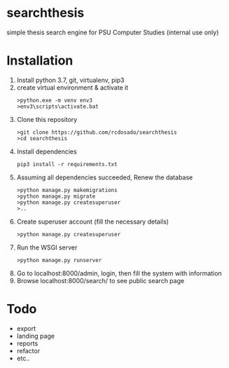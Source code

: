 # searchthesis
simple thesis search engine for PSU Computer Studies (internal use only)

# Installation

1. Install python 3.7, git, virtualenv, pip3 
2. create virtual environment & activate it
	```batch
	>python.exe -m venv env3
	>env3\scripts\activate.bat
	```
3. Clone this repository
	```batch
	>git clone https://github.com/rcdosado/searchthesis
	>cd searchthesis
	```
4.  Install dependencies
	```batch
	pip3 install -r requirements.txt
	```
5.  Assuming all dependencies succeeded, Renew the database 
	```batch
	>python manage.py makemigrations
	>python manage.py migrate
	>python manage.py createsuperuser
	>..
	```
6.  Create superuser account (fill the necessary details)
	```batch	
	>python manage.py createsuperuser	
	```
7.  Run the WSGI server
	```batch
	>python manage.py runserver	
	```
8.  Go to localhost:8000/admin, login, then fill the system with information
9.  Browse localhost:8000/search/ to see public search page

# Todo
 * export
 * landing page
 * reports
 * refactor
 * etc..
